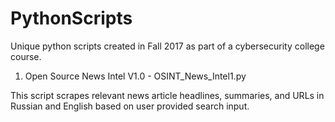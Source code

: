 # PythonScripts
Unique python scripts created in Fall 2017 as part of a cybersecurity college course.

1) Open Source News Intel V1.0 - OSINT_News_Intel1.py

This script scrapes relevant news article headlines, summaries, and URLs in Russian and English based on user provided search input.
